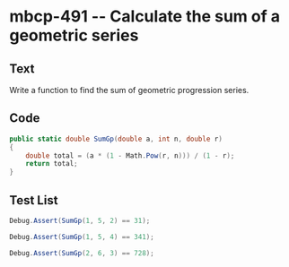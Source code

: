# mbcp-491 -- Calculate the sum of a geometric series

## Text

Write a function to find the sum of geometric progression series.

## Code

```csharp
public static double SumGp(double a, int n, double r)
{
    double total = (a * (1 - Math.Pow(r, n))) / (1 - r);
    return total;
}
```

## Test List

```csharp
Debug.Assert(SumGp(1, 5, 2) == 31);
```

```csharp
Debug.Assert(SumGp(1, 5, 4) == 341);
```

```csharp
Debug.Assert(SumGp(2, 6, 3) == 728);
```
